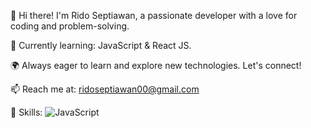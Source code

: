 👋 Hi there! I'm Rido Septiawan, a passionate developer with a love for coding and problem-solving.

🌱 Currently learning: JavaScript & React JS.

🌍 Always eager to learn and explore new technologies. Let's connect!

📫 Reach me at: ridoseptiawan00@gmail.com

💼 Skills:
![JavaScript](https://img.shields.io/badge/JavaScript-323330?style=for-the-badge&logo=javascript&logoColor=F7DF1E)
